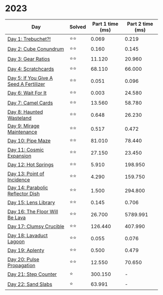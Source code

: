 # 2023

| Day                                                              | Solved | Part 1 time (ms) | Part 2 time (ms) |
|------------------------------------------------------------------|--------|------------------|------------------|
| [Day 1: Trebuchet?!](src/solutions/day01.rs)                     | ⭐⭐     | 0.069            | 0.219            |
| [Day 2: Cube Conundrum](src/solutions/day02.rs)                  | ⭐⭐     | 0.160            | 0.145            |
| [Day 3: Gear Ratios](src/solutions/day03.rs)                     | ⭐⭐     | 11.120           | 20.960           |
| [Day 4: Scratchcards](src/solutions/day04.rs)                    | ⭐⭐     | 68.110           | 66.000           |
| [Day 5: If You Give A Seed A Fertilizer](src/solutions/day05.rs) | ⭐⭐     | 0.051            | 0.096            |
| [Day 6: Wait For It](src/solutions/day06.rs)                     | ⭐⭐     | 0.003            | 24.580           |
| [Day 7: Camel Cards](src/solutions/day07.rs)                     | ⭐⭐     | 13.560           | 58.780           |
| [Day 8: Haunted Wasteland](src/solutions/day08.rs)               | ⭐⭐     | 0.648            | 26.230           |
| [Day 9: Mirage Maintenance](src/solutions/day09.rs)              | ⭐⭐     | 0.517            | 0.472            |
| [Day 10: Pipe Maze](src/solutions/day10.rs)                      | ⭐⭐     | 81.010           | 78.440           |
| [Day 11: Cosmic Expansion](src/solutions/day11.rs)               | ⭐⭐     | 27.150           | 23.450           |
| [Day 12: Hot Springs](src/solutions/day12.rs)                    | ⭐⭐     | 5.910            | 198.950          |
| [Day 13: Point of Incidence](src/solutions/day13.rs)             | ⭐⭐     | 4.290            | 159.750          |
| [Day 14: Parabolic Reflector Dish](src/solutions/day14.rs)       | ⭐⭐     | 1.500            | 294.800          |
| [Day 15: Lens Library](src/solutions/day15.rs)                   | ⭐⭐     | 0.145            | 0.706            |
| [Day 16: The Floor Will Be Lava](src/solutions/day16.rs)         | ⭐⭐     | 26.700           | 5789.991         |
| [Day 17: Clumsy Crucible](src/solutions/day17.rs)                | ⭐⭐     | 126.440          | 407.990          |
| [Day 18: Lavaduct Lagoon](src/solutions/day18.rs)                | ⭐⭐     | 0.055            | 0.076            |
| [Day 19: Aplenty](src/solutions/day19.rs)                        | ⭐⭐     | 0.500            | 0.479            |
| [Day 20: Pulse Propagation](src/solutions/day20.rs)              | ⭐⭐     | 12.550           | 70.650           |
| [Day 21: Step Counter](src/solutions/day21.rs)                   | ⭐      | 300.150          | -                |
| [Day 22: Sand Slabs](src/solutions/day22.rs)                     | ⭐      | 63.991           | -                |